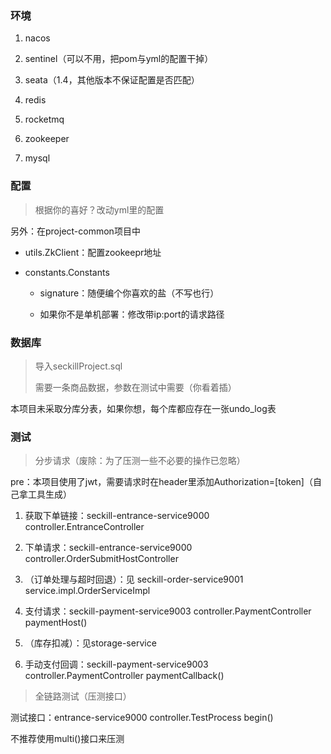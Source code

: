 ### 环境

1. nacos

2. sentinel（可以不用，把pom与yml的配置干掉）

3. seata（1.4，其他版本不保证配置是否匹配）

4. redis

5. rocketmq

6. zookeeper

7. mysql

### 配置

> 根据你的喜好？改动yml里的配置

另外：在project-common项目中

+ utils.ZkClient：配置zookeepr地址

+ constants.Constants

    + signature：随便编个你喜欢的盐（不写也行）

    + 如果你不是单机部署：修改带ip:port的请求路径


### 数据库

> 导入seckillProject.sql
>
> 需要一条商品数据，参数在测试中需要（你看着插）

本项目未采取分库分表，如果你想，每个库都应存在一张undo_log表

### 测试

> 分步请求（废除：为了压测一些不必要的操作已忽略）

pre：本项目使用了jwt，需要请求时在header里添加Authorization=[token]（自己拿工具生成） 

1. 获取下单链接：seckill-entrance-service9000 controller.EntranceController

2. 下单请求：seckill-entrance-service9000 controller.OrderSubmitHostController

3. （订单处理与超时回退）：见 seckill-order-service9001 service.impl.OrderServiceImpl

4. 支付请求：seckill-payment-service9003 controller.PaymentController paymentHost()

5. （库存扣减）：见storage-service

6. 手动支付回调：seckill-payment-service9003 controller.PaymentController paymentCallback()

> 全链路测试（压测接口）

测试接口：entrance-service9000 controller.TestProcess begin()

不推荐使用multi()接口来压测
